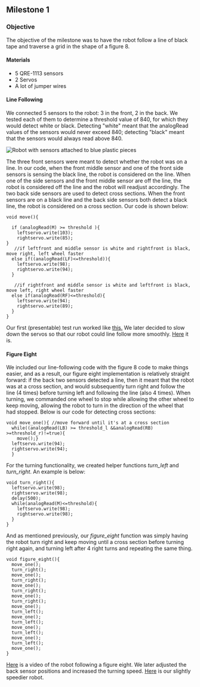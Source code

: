 ## Milestone 1

### Objective

The objective of the milestone was to have the robot follow a line of black tape and traverse a grid in the shape of a figure 8.

#### Materials
- 5 QRE-1113 sensors
- 2 Servos 
- A lot of jumper wires

#### Line Following

We connected 5 sensors to the robot: 3 in the front, 2 in the back. We tested each of them to determine a threshold value of 840, for which they would detect white or black. Detecting "white" meant that the analogRead values of the sensors would never exceed 840; detecting "black" meant that the sensors would always read above 840.

![Robot with sensors attached to blue plastic pieces](./images/IMG_5003.PNG)

The three front sensors were meant to detect whether the robot was on a line. In our code, when the front middle sensor and one of the front side sensors is sensing the black line, the robot is considered on the line. When one of the side sensors and the front middle sensor are off the line, the robot is considered off the line and the robot will readjust accordingly. The two back side sensors are used to detect cross sections. When the front sensors are on a black line and the back side sensors both detect a black line, the robot is considered on a cross section. Our code is shown below:
  
    void move(){
  
      if (analogRead(M) >= threshold ){
        leftservo.write(103);     
        rightservo.write(85); 
    } 
       //if leftfront and middle sensor is white and rightfront is black, move right, left wheel faster
      else if((analogRead(LF)<=threshold)){
        leftservo.write(98);     
        rightservo.write(94);
      }

       //if rightfront and middle sensor is white and leftfront is black, move left, right wheel faster
      else if(analogRead(RF)<=threshold){
        leftservo.write(94);     
        rightservo.write(89);
      }
    }
  
Our first (presentable) test run worked like [this.](https://youtu.be/_Q0ooO84H1s)
We later decided to slow down the servos so that our robot could line follow more smoothly. [Here](https://youtu.be/zvR32bmpkww) it is.


#### Figure Eight

We included our line-following code with the figure 8 code to make things easier, and as a result, our figure eight implementation is relatively straight forward: if the back two sensors detected a line, then it meant that the robot was at a cross section, and would subsequently turn right and follow the line (4 times) before turning left and following the line (also 4 times). When turning, we commanded one wheel to stop while allowing the other wheel to keep moving, allowing the robot to turn in the direction of the wheel that had stopped. Below is our code for detecting cross sections:

    void move_one(){ //move forward until it's at a cross section
      while((analogRead(LB) >= threshold_l &&analogRead(RB) >=threshold_r)!=true){
        move();}
      leftservo.write(94);     
      rightservo.write(94);   
      }

  
For the turning functionality, we created helper functions _turn_left_ and _turn_right_. An example is below: 

    void turn_right(){
      leftservo.write(98);      
      rightservo.write(98);
      delay(500);
      while(analogRead(M)<=threshold){
        leftservo.write(98);     
        rightservo.write(98);
      }
    }
    
And as mentioned previously, our _figure_eight_ function was simply having the robot turn right and keep moving until a cross section before turning right again, and turning left after 4 right turns and repeating the same thing.

    void figure_eight(){ 
      move_one();
      turn_right();
      move_one();
      turn_right();
      move_one();
      turn_right();
      move_one();
      turn_right();
      move_one();
      turn_left();
      move_one();
      turn_left();
      move_one();
      turn_left();
      move_one();
      turn_left();
      move_one();
    }

 
[Here](https://youtu.be/_kyliNbJiFA) is a video of the robot following a figure eight. We later adjusted the back sensor positions and increased the turning speed. [Here](https://youtu.be/0ZVRnUeEuHg) is our slightly speedier robot. 


